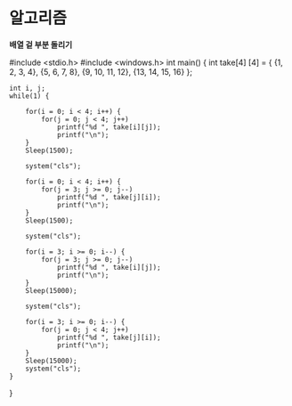 # 알고리즘

__배열 겉 부분 돌리기__



#include <stdio.h>
#include <windows.h>
int main() {
	int take[4] [4] = {
		{1, 2, 3, 4},
		{5, 6, 7, 8},
		{9, 10, 11, 12},
		{13, 14, 15, 16}
	};
	

	int i, j;
	while(1) {
		
		for(i = 0; i < 4; i++) {   
			for(j = 0; j < 4; j++)
				printf("%d ", take[i][j]);
				printf("\n");
		}
		Sleep(1500); 
		
		system("cls");
	 							  
		for(i = 0; i < 4; i++) {  
			for(j = 3; j >= 0; j--)  
				printf("%d ", take[j][i]);
				printf("\n");
		}
		Sleep(1500);
			
		system("cls");
	
		for(i = 3; i >= 0; i--) { 
			for(j = 3; j >= 0; j--)
				printf("%d ", take[i][j]);
				printf("\n");
		}
		Sleep(15000);
		
		system("cls");
	
		for(i = 3; i >= 0; i--) { 
			for(j = 0; j < 4; j++)
				printf("%d ", take[j][i]);
				printf("\n");
		}
		Sleep(15000);
		system("cls");
	}
}